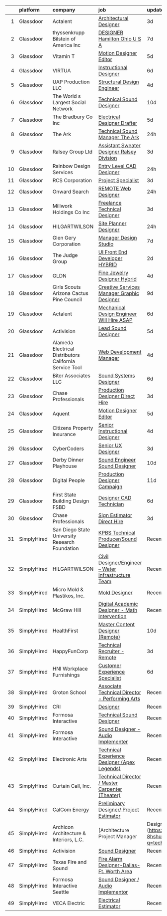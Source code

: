 

|    | platform    | company                                                   | job                                                                                                                                                                                                                                                                                                                                                                                                                                                                                                                                                                                                                                                                                                                                                                                                                                                                                                                                                                                                                                                                                                                                                                                                                                                                                                                                                                    | update_time   | location               |
|---:|:------------|:----------------------------------------------------------|:-----------------------------------------------------------------------------------------------------------------------------------------------------------------------------------------------------------------------------------------------------------------------------------------------------------------------------------------------------------------------------------------------------------------------------------------------------------------------------------------------------------------------------------------------------------------------------------------------------------------------------------------------------------------------------------------------------------------------------------------------------------------------------------------------------------------------------------------------------------------------------------------------------------------------------------------------------------------------------------------------------------------------------------------------------------------------------------------------------------------------------------------------------------------------------------------------------------------------------------------------------------------------------------------------------------------------------------------------------------------------|:--------------|:-----------------------|
|  1 | Glassdoor   | Actalent                                                  | [Architectural Designer](https://www.glassdoor.com/partner/jobListing.htm?pos=120&ao=1110586&s=58&guid=00000181a9150097a61ea5f09b2eb37e&src=GD_JOB_AD&t=SR&vt=w&ea=1&cs=1_c8de7fe4&cb=1656399135315&jobListingId=1007962894117&cpc=334ABAF5D42DC775&jrtk=3-0-1g6kha062klvk801-1g6kha06gk25a800-ad431dc4e4bdfb07--6NYlbfkN0ChYVx_I3yfZ_JDY3EFoivtqvi_stwnZ_kRt8Dowt_l_d1ydueao4NE-oUleRJ4yhgo23-QWX8_WmMrbySXwgMoqKkplbQNahIhAcwK2WBd0OX02Q5XoSHEXkdzLXo58PKJBu_5owtkaAmEN9dtW22VGz6T11pEZSYJ_HtV0nQE9Z8C4Zec52KypiKgJECWgL4vvkkl2eA694XG5AIeSNfV3Xibddq_ZETWcUziJfYs4LNR7YW-uw4Od9elFwqpjAvuaikAomaKhJn9wJL-vQ-qlPF3jjRWfLrSSD0QjOj19sr_CQozQDaCMbb9wcFUTrdYq3Ve3wjpvAp8-B5S97RvoSmFW9l1wjbhUkCcGHrQhSFW-O6AAs3ye8SgIFSF9lmtJ9qrrWFFCJBDRPvRT3SnJhfoJLXosVs_S_fTcUnMEtGFaLXKuxmpSwRbM2yiwPRVxgyhwnjdnYD-lcDbN3dEm04Svri6mkzo9RUK1ZoG3YfWEjYU-bjeZlwYtaYYz3LC2tGSZ6oOu-BrJQSa2vyT2bvzId6nLdrL9vEKVvbNDDakiV94dV7id_nd1caLaer9pVGB2X6-dqJyqlJNWtJzRsDV1EGmV3_U-AARE7HPHEsCoN61Whhk693UkRufNMXDxa9zVfDXzFPl4TYRoNnU78_s5SPK3eY1GflpM88qA0oJSZM9EbTZbhHpqjeLGd6IJlPyZ1RF3AY4xUF-FS1nJFNul3V6G1qL6_GTM0DQ-DtXwGJ4oFlXU4iq3T2sICbvcySSXKU2-bfSI_cAvGTTTIPO0dhGwCJ5jqpWo0edfcsxdi-IcScZ9sEwXGIM_Upt05wXrzGEa-25FxdpTj8vNHHCzZb3t4DL10-m-nW3cKEkpda4MdoC07Kape9L6rZ4llensYe2E0zjgvulVu3BKAp_OIqLeZNTUOUJaFXmY3-eq4Ty43KEzr89DTol6SieHNg9V4lRlw3biQvymcP5FJYJQDPNy1U%3D)        | 3d            | White Plains, NY       |
|  2 | Glassdoor   | thyssenkrupp Bilstein of America Inc                      | [DESIGNER   Hamilton  Ohio U S A ](https://www.glassdoor.com/partner/jobListing.htm?pos=113&ao=1110586&s=58&guid=00000181a9150097a61ea5f09b2eb37e&src=GD_JOB_AD&t=SR&vt=w&cs=1_39df66c3&cb=1656399135314&jobListingId=1007951763032&cpc=AC285F3A3ECA6BB0&jrtk=3-0-1g6kha062klvk801-1g6kha06gk25a800-8d7c7f1b055ef9ed--6NYlbfkN0ClPgrPR15tYMAn0mnJZRyRx1JiFYBffn-OgYnf0xMlyfX00f5xXoqF8NzdwvtnbbY4SE0Zk0LTkmgeL7oYx1fWCxzeRHr08y0_LrUPE2Iaae__DqLtm6BIrvGPVPhypkdjuGkjgQ0IY55DozqlqGL0dqk-94eTLXiA7jQpXNRXVcPQMzEnphgbplCwZnjgg3A-2NL6Gm0qUCWsiHAX-OgyO6Gz4hPlj8dnhoMrn9-nZAs8PCXH6ncSScJf7Gov_40XgSbGZy175XcOX2RBrpFPg9t1JJAb1jOF98f2q3XkRiWMJkpiCxszBIJPGSOMzOcdzLNU8lvPMk4yuY_FbWZJp66eVxuyP5eH2dKqD7MisXADu3UXEpetfOuWMYtZlUBwJInTzPbe3uwVmFwc6wnk_SGAkAXQ9lQETBUJxmDjevBE5eKAMZ3CtdfJaTPqPW8u1belxtvMqj_Fnxs5RFOEMDAoqOKdzTQYe7DupVcaRJVYGpmafsvk6aOW9CDfIPx8XSb5iM4-2yHfTbouhUxOkZCROQW2AekM9CyGgQNymvionwDPyczNER97y63Zx34%3D)                                                                                                                                                                                                                                                                                                                                                                                                                                   | 7d            | Hamilton, OH           |
|  3 | Glassdoor   | Vitamin T                                                 | [Motion Designer   Editor](https://www.glassdoor.com/partner/jobListing.htm?pos=124&ao=1110586&s=58&guid=00000181a9150097a61ea5f09b2eb37e&src=GD_JOB_AD&t=SR&vt=w&cs=1_9b0c24ae&cb=1656399135316&jobListingId=1007957535075&cpc=AC285F3A3ECA6BB0&jrtk=3-0-1g6kha062klvk801-1g6kha06gk25a800-880f0c48937b4a85--6NYlbfkN0DMrcEu7yrtATojKJA7cEzGQ3FdRGWLh0CZQInL4ECGI6k5tN82kdM0cJmh4vC7Ggip5KkUZQfehDPVVYwZV6htXMpZmI1yJ8pP23LQUvWMC7oRmTW3rl5aa3b2mML8GF_YaS5QPb9JRRubLTL_pyX-tCXoWUeIH-CqXi2mexRl2QswCegKM1RakGpCbHcG1vwaBivPSn4MvaIOwPeROuTKskaOzcmogqJNd8XE86nMOiW0fDrReSmhLZ98z4ZXgbFIdb-hpahDOaRZJxm_ByexxgdMg_WGyAp4c1VFLEjZ7bcqM8Na3fum76BY8hJJRhsGWXRgudryL2Gq0252scvhe5ogMp_hrXZYerO67LCGt8-wHJ2uoXEOKHVEXW7u3DKvg90ike75ZH2Ss6Uv5yFyWVDTcqKHNNFrdYH6uKXuJxWk2iJP3N6TUKecJvuIkSmkjux5jvZVWRKtNSvzuc85)                                                                                                                                                                                                                                                                                                                                                                                                                                                                                                                                                         | 5d            | New York, NY           |
|  4 | Glassdoor   | VIRTUA                                                    | [Instructional Designer](https://www.glassdoor.com/partner/jobListing.htm?pos=117&ao=1110586&s=58&guid=00000181a9150097a61ea5f09b2eb37e&src=GD_JOB_AD&t=SR&vt=w&cs=1_d4ccc364&cb=1656399135314&jobListingId=1007954510331&cpc=334ABAF5D42DC775&jrtk=3-0-1g6kha062klvk801-1g6kha06gk25a800-7ffb3d0cb4e65254--6NYlbfkN0ATwuSP4isV1tHs9S901hGXD4k7G29IPc78X2pm1qZUlK89irl6-tsBpxdoEFuSlvyDcTihI1S-r7t1fvj3it4pquTc0GRa0Zb0-sqMhOqmEEAdwmPxnnCcX5SgZm5tiBZXsz9ioZThaiJDb0wn7LnCNORWoeQ6lWUjOQdsLafxSw7ms9vHSej_LQvuRmYGrOCecSXYjoPsGXGRxvxwwkaDpo-vYCKKcBghMm9FLJuyaU-kAko391NmQtY5QU3Fm6Rex4HU549vs9magsPuwsEPJBLlZKRgU1GkNktVwEsazfTnRytAId1KViUqmLKDYX0REQtmXrKro8ZZa2jFOrn6p1bepakOothmrvfqHCgDpD1wnrcgXeEBx-NuFOGkcnRs_ZxTm6VE4Qco8L0P8VGaEos3rdytqhhUHsEA4ZmhZABSnHVwSzcz)                                                                                                                                                                                                                                                                                                                                                                                                                                                                                                                                                                                           | 6d            | Marlton, NJ            |
|  5 | Glassdoor   | UAP Production LLC                                        | [Structural Design Engineer](https://www.glassdoor.com/partner/jobListing.htm?pos=127&ao=1110586&s=58&guid=00000181a9150097a61ea5f09b2eb37e&src=GD_JOB_AD&t=SR&vt=w&ea=1&cs=1_b20d849f&cb=1656399135317&jobListingId=1007958804338&cpc=FAE5E775D180B2FB&jrtk=3-0-1g6kha062klvk801-1g6kha06gk25a800-8592eed01955a7df--6NYlbfkN0D0ff9e8Lfwlpl5zGbQmpn59AL71QmFd7VKOAnfyjZzp5sdngV8WPgYe0dov1m7Y2mwlHBRpkmOZmyBSPbmCPLOTAL-0FVZDp3gBls0K9fQMneg__v9h6-tAh6Ke6EDglq2XyCo1n37K94rJ4Md6pU3ddM9Cu6bc9QRLQD8t7aaruadlDEkZ3B7u4F3hFadrwQsXLCR6W967w0FNy3AwadqdR3GSqsDJeQX7brltPni1H74OnObImZudEKV1XsJXwjAh02T2RTRsb9YorvLBWfT885YNDTsyhm-2v4dBLzGhqrS2LiLtbKs9ya1LCSftP0dtgVrE422nXOejpjzxNeSLoipxMTHpozIzluzcWvAC7QFZgLTz_Mi4tETld1U9pzFiAYeZ-DKPaxFyzF7W1Iua4Y3ZASM30Ny0zHTwQvyf_RQy2ipJLBT36aThztK89tpq79hfkppsETMt4Yz0rdsMq3tWIAgWRc%3D)                                                                                                                                                                                                                                                                                                                                                                                                                                                                                                                                    | 4d            | New York, NY           |
|  6 | Glassdoor   | The World s Largest Social Network                        | [Technical Sound Designer](https://www.glassdoor.com/partner/jobListing.htm?pos=106&ao=1110586&s=58&guid=00000181a9150097a61ea5f09b2eb37e&src=GD_JOB_AD&t=SR&vt=w&cs=1_bfbc362b&cb=1656399135311&jobListingId=1007947529086&cpc=A65DF3A704A48F9B&jrtk=3-0-1g6kha062klvk801-1g6kha06gk25a800-0744d230c875cf78--6NYlbfkN0DSgjPPcnEdvoK3uuxfISLALE6pB1FR7YSHOr_tSg5_QGIhoz_2VqUepdcKLBLI_zSML46FpfmYSxTGgOzmUahEoODxPVUo0o8oN6EbXFUnNevE6Ugycwzlx08XJAEINrIwjIcQFWWLNtfPqYEjgCiMaS-58kIVn7T5-5KBI80HdR6DHbxESRUXQoz1bpTb78l0tQLUXivzr5_sTdOzm7gW-d6AZE5nWA8msvWxw7wySqQRYUCD_vmuHTRqECCl-z631rts49VGjMUi7ogVP3bDATTKnlD5tbFe8hftk_GjeRjJ_pmUPL-oANNw5X_KnD9ICQsTyhZ_3ozj3PYgTKWww5JFRiqboNJSgXSV65KrhLGCab7l-0cFN_r4PVcLtYcCTmTF1tYPcnnqE5BlXrPoeuu7T8LmHHjAmbFnBTI3ap1Hfz63BEaAPbcuCX5H7Mede8TlSorvuwJi5yWfmgle2qUD0MAWQjTMe3mVQFzM95Mi4liPcZ9LzlSGcnhssqrKLQPt_wvtor7Fyj_HqPCa7C2bXbIWnF0LwQsCSZ_kUmywcFhyBsPhLvgQ-sbjyxvTfrYraZFloQ%3D%3D)                                                                                                                                                                                                                                                                                                                                                                                                                             | 10d           | Los Angeles, CA        |
|  7 | Glassdoor   | The Bradbury Co   Inc                                     | [Electrical Designer Drafter](https://www.glassdoor.com/partner/jobListing.htm?pos=104&ao=1110586&s=58&guid=00000181a9150097a61ea5f09b2eb37e&src=GD_JOB_AD&t=SR&vt=w&ea=1&cs=1_38a75dab&cb=1656399135312&jobListingId=1007956726594&cpc=FC4EF002566A9691&jrtk=3-0-1g6kha062klvk801-1g6kha06gk25a800-39e046de4ee2d710--6NYlbfkN0BjHmhLn7ElZxmSne6eM827gr0-rePGvg2ZgmKk3-9pP7EQXNvLFLqgnwpj4GyLNmQZDjzmiIwejCk-nZEp7GF8uO8_sO_oZcapBLSVBj8OgdesoismoSAttlDn1EPCoJ7ZmW-Y44JaEBw5vL_Jf1gTVPZlb9Dx_8uRwsufpUkP4WSjT0X6O25vMUlpETa1uF2bXPtCXBRI8xhpN_Fc8Z6edGe10-ccaOKXAJdSi_5Egi7SSRDPUJiINgoJ6NYFuZavCiVqOaQQFEuqJ-V38_SjXFsXuIYnWRl75Fh3M2sTaabvMlS75xpb_9v1oBvZdlqIcz-VaJp16zMuEZZxocxoHr9BWcG7OqaBDk2W1LD_sZo7kUMy7fYL-itjzcPtEFK4zFmiVPFRfQ7gu4RhFXPWjWKhXqTSKIIwUlVnZpNGrDHxd8WOWoHipftWZpfshdHQBHAwdv9DjO77704w5kyO2kGdiUTqBxRPR25gohE5C_k5xxGkgbVhIzSIHsQLh7ALQzx27qC8Ow%3D%3D)                                                                                                                                                                                                                                                                                                                                                                                                                                                                                     | 5d            | Wichita, KS            |
|  8 | Glassdoor   | The Ark                                                   | [Technical Sound Manager   The Ark](https://www.glassdoor.com/partner/jobListing.htm?pos=130&ao=1136043&s=58&guid=00000181a9150097a61ea5f09b2eb37e&src=GD_JOB_AD&t=SR&vt=w&ea=1&cs=1_420c680c&cb=1656399135317&jobListingId=1007966630906&jrtk=3-0-1g6kha062klvk801-1g6kha06gk25a800-ebfcacfc31be7ca6-)                                                                                                                                                                                                                                                                                                                                                                                                                                                                                                                                                                                                                                                                                                                                                                                                                                                                                                                                                                                                                                                                | 24h           | Ann Arbor, MI          |
|  9 | Glassdoor   | Ralsey Group Ltd                                          | [Assistant Sweater Designer   Ralsey Division](https://www.glassdoor.com/partner/jobListing.htm?pos=128&ao=1136043&s=58&guid=00000181a9150097a61ea5f09b2eb37e&src=GD_JOB_AD&t=SR&vt=w&cs=1_2525a047&cb=1656399135317&jobListingId=1007962530140&jrtk=3-0-1g6kha062klvk801-1g6kha06gk25a800-687a312d99a313b9-)                                                                                                                                                                                                                                                                                                                                                                                                                                                                                                                                                                                                                                                                                                                                                                                                                                                                                                                                                                                                                                                          | 3d            | New York, NY           |
| 10 | Glassdoor   | Rainbow Design Services                                   | [Entry Level CAD Designer](https://www.glassdoor.com/partner/jobListing.htm?pos=112&ao=1110586&s=58&guid=00000181a9150097a61ea5f09b2eb37e&src=GD_JOB_AD&t=SR&vt=w&ea=1&cs=1_1cb4a512&cb=1656399135314&jobListingId=1007965877581&cpc=9DC6E4D8324653EE&jrtk=3-0-1g6kha062klvk801-1g6kha06gk25a800-8f01d565387c33b5--6NYlbfkN0BQSMM7msaFaU9vMPLgGAw_IEALGJyAaKZ05XIYikCD_1vSgZ09a4uuV8MBIUlbUNR15X9GeivvGLhAfAWc8qGUZjuyrqxGH-DWdRkGl0K2ogNGdSAHajUtdCbF_13srf6n6Kgg9bvCRSIrgTjPVQlJUZ0xeFmvsYLSXcG2Liwx0XvqefOXuP-ZgEj2IcB7PzTIxTcqN2UfTOwo2xbgwlYADrn1vH3eiAhAuj6paoWq8Fzn8lIU21aeTzRclAUMRXUSV7x0-vb_abXDs5lCYvef7JRfFaoAEDgcUfmFH1FPdwhER9FnHBeqFc4cS8cPvafPHux1hSpUBHNX019Mg5d4UKYWNKySecH1CZjSrnk6za4_yggie4sm9L5BfbwwB1HmXWA04REXOlK3-1ap-adR6xx14qF6T62RpN6Ib7MZgH8nkuXK0Upbj1ihH1Y8FRfvgAGQ3Dd0nfu3VGFnFdUR83znkOo7n0mHudaU6qwGgsy0bgSCkqKly6F_gGS_Lye--jZYPXI5iQ%3D%3D)                                                                                                                                                                                                                                                                                                                                                                                                                                                                                        | 24h           | Louisville, KY         |
| 11 | Glassdoor   | RCS Corporation                                           | [Project Specialist](https://www.glassdoor.com/partner/jobListing.htm?pos=115&ao=1110586&s=58&guid=00000181a9150097a61ea5f09b2eb37e&src=GD_JOB_AD&t=SR&vt=w&ea=1&cs=1_c2cb7451&cb=1656399135315&jobListingId=1007961384302&cpc=59DEFF8D475298C3&jrtk=3-0-1g6kha062klvk801-1g6kha06gk25a800-2e733aea1abcd18d--6NYlbfkN0Ap6wMFXUUZlk7_bcngHGlPSO8u_zKMOa3H7Zjjw43xN16ylzgw0FVAuo3Y24qqXJVPKvyr0yBG_IrcvCy_CzOsmmFsIuuqmfqJwGDrzVU3YzEzQlTmxI-Hl_BJGbk4UeVhH_7B2pIJdN-h8Je08T7jrGEWMGkn_de_4wef54D64J2PH3I5oknloiHaDOwXQS-y4n8z-uqJleMpbto3RuX5McdOOFhN-wsV5vMwc12HJB0KHZKgKJM7tCnxgUGQyqEIUiSAhf8nqXt01_2yEL5V8NaKRtg3sJKwha2pAXBSsmHeNrsA845EIRxIeEIUFxgs1a6H586daAaviilZfm613E0-sW15XtK6qmUtHoGexq1wLcEeXUTfxYWNkcuSzY79ZLsUo51gR2GnTpi0WR1go30FQ17hx2PEI4x3rXHvnEletgMqR_opid0AnALIbUxvSxXSfcycFTJdnSiiacjYXwSSEiRyOTtr32XHMz0xH-g231gsZVZi3qsNn3dbSNwfN4So9q0ZKA%3D%3D)                                                                                                                                                                                                                                                                                                                                                                                                                                                                                              | 3d            | Denver, CO             |
| 12 | Glassdoor   | Onward Search                                             | [REMOTE Web Designer](https://www.glassdoor.com/partner/jobListing.htm?pos=114&ao=1110586&s=58&guid=00000181a9150097a61ea5f09b2eb37e&src=GD_JOB_AD&t=SR&vt=w&cs=1_2dc4ddea&cb=1656399135314&jobListingId=1007967035218&cpc=0C139D4CAD5A6DB2&jrtk=3-0-1g6kha062klvk801-1g6kha06gk25a800-bb75586eecb95a3b--6NYlbfkN0B7YoEZZ2QAGDyEGGmBPAUWSHc1Mt3sMCn9FehKcWA3w0R0aH9tn_iPRPZmwuOkWsznme90jDsZFUajIAGdcWgtEqoP_0dsNvvIlhfWrTGHSRk_WgijIy0plNpLW1_Z7-wIgmJZGyF22s_YyWc5ofhE69YTo_2-HoMWJeTh8fNVf9HgURACLdYow-IlFKThnfV__3RArBGywIw1iLATZMqLD71V2q1ypegCzu5QVXsXlnEdTrnie4x6mItbL7vpvhe8RpkSFbZiQCVAR2I1U6_DhAdmiw5bE_b6mkBEZb1EPafUZzrOz8ZCKWEueTnBgbLIcELdzS8k3MSuIZp07ng-mYogRYrm4x8E8qpl_9I0m5TLtHdQMN8BAD8H6u94tgcEwgMICvpZqvav_dGoHhFdJ21E7rqBuxRoj1jOE21QpyhtL1vW0dPfIe9jd4XfHCBJJuScgMRtlJL6swfLQZWOjvH3TN0SGuGSrQYt5j4uAp6KwPOGtYnHOCHUr2ZVi6Zc9h1H1tnTkTL4HDwY9kao1UuiJ7eNRpVFzoM3MT5x0GLmRXpISvWttT3bJqeeLH3A463Mev8tNxybDq3mli4gyudfaDUQGVRZ9oJj__q9vBfP8jrqJHf-RbofnvvtzuZMvPDq29GnlMpKPE35RboFjim3Z9ZxlUMiRXTiY7aMcaAvCBPahcDrCOzfDcWsuGlgjO4IBLo8XDqz_34Ygk9fGkepifgGwM6Y9KfsscgLhmegpsTOPMKQF6L5s10vFtj0cobquK6k6j1FDhkpMxF7-bpT1JTWfYRP3D4E1BDJk4uqY-ga2ZwlfG2BSr9KxeguQbYN_SWV3QYrHvGAQYNMFKThu-EfZxq4S-guKCJNfZfv7PRA61blkY0PiZxKdAXdSAX3MVEqybj8TIyXY652MYrSVVUeWNSHIhBSu-ZJ76TsWYNtm8G01SAyvul6vI5LJ_6VJfbkXRy2BDpr62OtVMNWuoPsR88y5pw-YJ8O_g%3D%3D)  | 24h           | Detroit, MI            |
| 13 | Glassdoor   | Millwork Holdings Co   Inc                                | [Freelance Technical Designer](https://www.glassdoor.com/partner/jobListing.htm?pos=126&ao=1136043&s=58&guid=00000181a9150097a61ea5f09b2eb37e&src=GD_JOB_AD&t=SR&vt=w&cs=1_cc056268&cb=1656399135317&jobListingId=1007962529984&jrtk=3-0-1g6kha062klvk801-1g6kha06gk25a800-48a12b68602a5ab1-)                                                                                                                                                                                                                                                                                                                                                                                                                                                                                                                                                                                                                                                                                                                                                                                                                                                                                                                                                                                                                                                                          | 3d            | New York, NY           |
| 14 | Glassdoor   | HILGARTWILSON                                             | [Site Planner Designer](https://www.glassdoor.com/partner/jobListing.htm?pos=110&ao=1110586&s=58&guid=00000181a9150097a61ea5f09b2eb37e&src=GD_JOB_AD&t=SR&vt=w&ea=1&cs=1_6fc62a34&cb=1656399135313&jobListingId=1007966246525&cpc=EA19F5B90D514204&jrtk=3-0-1g6kha062klvk801-1g6kha06gk25a800-78f8f749bc6ce81f--6NYlbfkN0CHpSnjIPxMtekS58WZl5Olhjo2iWL5RjE_Boe0ccr3FrdQcWsIa6cPRprks5zhelBnJqPGGXtu85EsT5yyFAn-hs1LGUf6dNUjTYUTsEqwAjV8jM97-wCAXJNs9wkmfsBrkzdHaKSg7vy0031Cg74iy4kU6I4to9QvJBBx2j0Huf90B0LF1B4nW1hCyNQvcL1_Y6Be-XbpHWG3tI4Riuk9udazm4_UXA88nCkHnf9XRdejHSRMHbqhKPv1xid2RiHCjbC01xqowFCgHWpqq733UmLbDS6lcz759z03XkShgyca9usatZlVjmZIlZFux9x4xfDffBhx4jU3ch90ypvAvjIvy7CIeUoLK_V4v9H676R97D3sAWdJiHsQY8zCXqrreaPHxTcv9gS5-sdhPU6-_s-ccpza9vuzEl5lqOMGpgwtFTWsAlOKPYWGpvfOzOxF2mNL7C7ZUhZd99B-Pgfj5FgCw6-BUb3fsoBarjINpH-q3ih5Ej6t9WWEEfxVEVWgjr_TPP-6ow%3D%3D)                                                                                                                                                                                                                                                                                                                                                                                                                                                                                           | 24h           | Phoenix, AZ            |
| 15 | Glassdoor   | Glen Gery Corporation                                     | [Manager  Design Studio](https://www.glassdoor.com/partner/jobListing.htm?pos=109&ao=1110586&s=58&guid=00000181a9150097a61ea5f09b2eb37e&src=GD_JOB_AD&t=SR&vt=w&ea=1&cs=1_34797f5a&cb=1656399135313&jobListingId=1007951811535&cpc=F793441F64F6F721&jrtk=3-0-1g6kha062klvk801-1g6kha06gk25a800-0a0c7cf92744a976--6NYlbfkN0A6rjaeU9DECwc0-S3DwPEGKz_sS75yXlDRggR_S8cCTqq37EiAI0dfsJWY6d-SJfExo_xWHVvJaVBsvc2C81gmGdDbPqNfzBVH3irYxFfWtNJ-zpPnj6-LJRufpRZTEwmuOejhxRb5hs9e-NA7YAyxToVFU4sxnR0hx6tTgy1h2BT8pUHYbbUgiYWnlm3dELP3wolRqgZ_ysSfZL252JhuqmK-_BxWo8TzrN4zeXlf-JilRh4Vbr5okePrv1L9-ecXEt_JHXmm8QYn_FnnvU6jpb110vvSVvj6iAtrxHlx3S0tUrS7QtOPopGeCgfl46FUb7ZdwkE9NNz7Uqsm3BvmCjpztSeHZNKTZrP4rMt69Ylw0wVBD_bInRppz-ds1UBp8HzeKOQhnb_oE1rVZgV9iu-Kl3bDHmgOEUyAaWrrfwb0LllGQwnQkojPwgvRfUeHQCNrpXcdYC0HjJImwq7vcmkHuT27NQ_GSGUFhs4DZbSZ_Y5x8nY5eEKrsE4nM3qgCpjCGFl3xQ%3D%3D)                                                                                                                                                                                                                                                                                                                                                                                                                                                                                          | 7d            | New York, NY           |
| 16 | Glassdoor   | The Judge Group                                           | [UI Front End Developer   HYBRID](https://www.glassdoor.com/partner/jobListing.htm?pos=111&ao=1110586&s=58&guid=00000181a9150097a61ea5f09b2eb37e&src=GD_JOB_AD&t=SR&vt=w&cs=1_f1997db0&cb=1656399135313&jobListingId=1007963240520&cpc=663B5FE45D73772E&jrtk=3-0-1g6kha062klvk801-1g6kha06gk25a800-fe7eadf6cce4f9c9--6NYlbfkN0AEfvaTCbEyT-QU0mB1I0G9RQ6RLW6MmY4ibAKfSb27DkVWgLbvCGilYWmviU5BJjyNQT2aN9fkkZhw2sPAqjOW1BMVng-bPc3XBQVa5LY5NPIP6qfd6kt0TSN1t1qwSVkkBo-whYKiFn3qlN5_wj6x88mIiQqccAs83Xbz1Chc8MtoxL9VkBsVaWgOpTvynG_9L6nFXa5x_prZogdnvqT_m8iVWXxbWiS563yrETlblIvtHt1dtyJ0QgQi4S6QVJuwQJ0nC3gwuWVrGOP_D0t85fN9kEMUeA_1YkWJzC0o4IXKVx_J8AXF0sjz_5XEYXxogc-baca89auCHuz1Mt8cEKt9oGfsQi_mH24tiy0iTQN5D-IiedXTFBcLy2j1D4G67s8CVYnh1LJ11ajRFDavMdsG332VCG4k9UDS1EO7Wju_e3W6xMejKEeiMJiwlww0ZU3Lmcnvf4cecBfRbJRU0ZTVcDSuLjx0363zTvDtDc5tSgUlPnSw31F4rFmlLbLdJEqAXfoeGFlDWlazwq-tEVbbDi-SsPnlENwxZ_Hwoe03vGnxyPXtjYJN2Nf5JBMd71KdOuQIoOt7vKhkV5_ogLm3BM5W9dx_JELFhk34QC0e9GJqxDBdHx1PZLK71d8Q15mbjV-Iz7McwBrngpCcIsUeEsAfBr57YcueZ1HXuS8fg2z6hRfm)                                                                                                                                                                                                                                                                                                                  | 2d            | Wilmington, DE         |
| 17 | Glassdoor   | GLDN                                                      | [Fine Jewelry Designer  Hybrid ](https://www.glassdoor.com/partner/jobListing.htm?pos=102&ao=1110586&s=58&guid=00000181a9150097a61ea5f09b2eb37e&src=GD_JOB_AD&t=SR&vt=w&ea=1&cs=1_f8dd30fe&cb=1656399135311&jobListingId=1007960261631&cpc=B6B3C9DFD680C28D&jrtk=3-0-1g6kha062klvk801-1g6kha06gk25a800-fb59cd2001fd2b85--6NYlbfkN0BuHLUE5bcoyDV3zX8hryeHfk0iOj255GdvRUZM4PkIinS6hLU3JK6TWtnijc5ClizsTskR909KVhpkKVp3pzM_1_Qq3AorqiBFN-Y4NcXYEyKuTBqxbegYD4Lmmf6gChr6FJ0RdnXa4Jqmv4a-AP5dOFd_i8pwPZFw_kaSIu5C8tek85KcLz9LzYA9Wlm65-cPD4siCndxahWHAOKrQDypHorulIjNRh8i9XRqWcc-sDfBLECzxMZeuEy3mRu8CrvmmJBFE8FZtkVfbtXS8YzhwKWqjtttatYQY1LtXMPK4LDE77xs22uyU1kB80lT7J8ej0wTdFLs8EfjwPKm3Q-NeBfAM4j9UPz-t1REX0mvDY-h5nanyQ-lEITg4OvTfcbpGWdgOpA00ZgH36KuQNvC1tJd4fxYxa0EVQ7XCHtVvcNSCqhwZWsIci8ieTSP6nseIqI_smcuZMPrFbnmUFps74KyFTVbTr962ZRLnwKd7XNefxQI68OLZcopG2giiGb6Fck_ekZl5nvCiGAqbYB2)                                                                                                                                                                                                                                                                                                                                                                                                                                                                              | 4d            | Seattle, WA            |
| 18 | Glassdoor   | Girls Scouts   Arizona Cactus Pine Council                | [Creative Services Manager  Graphic Designer ](https://www.glassdoor.com/partner/jobListing.htm?pos=125&ao=1110586&s=58&guid=00000181a9150097a61ea5f09b2eb37e&src=GD_JOB_AD&t=SR&vt=w&ea=1&cs=1_6d048509&cb=1656399135316&jobListingId=1007948655702&cpc=1CBFC3E34E2A31FF&jrtk=3-0-1g6kha062klvk801-1g6kha06gk25a800-541d865882d1ada7--6NYlbfkN0D0ff9e8Lfwlpl5zGbQmpn59AL71QmFd7VKOAnfyjZzp5sdngV8WPgYe0dov1m7Y2nfxm3tZkncLK0L8YeL_VnQjFdjUSKLfxLUL368CCvpR3pcyvuyeIMG8_btDuvxmpin6vF0DodoLK8znqpkwNBsMjEW2J1lq8ufInZ0YoifQtylCte5Z3Eo5Rb0LPqYUMM3zws0ux5JraPNgTL2s9YkUSGOcFG6krCtvAyhj93LEERqHW9fN5sZ2FU7E_vPeuFSjEOG1JAkOPxDZm3bgFCXvkW8kLhGxzrJP5hFG3jyrWHZRs5cYfllb7ikHobYXBuC433fxU2m7WgUsH5wSWFNcwgtEbceGkP20apHH_YO1LiufjZXR9f_mSX5dve9mDRGCIBTAWaV2hmz1VJj6C0WBsUYJYgcga5-bk1jeD1tNVUuPzOAxn_1cyyYOtrO7mPEj9X2F2on7nRcSY7pHPeDmPetPx1KB-M%3D)                                                                                                                                                                                                                                                                                                                                                                                                                                                                                                                  | 9d            | Phoenix, AZ            |
| 19 | Glassdoor   | Actalent                                                  | [Mechanical Design Engineer   Will Hire ASAP](https://www.glassdoor.com/partner/jobListing.htm?pos=121&ao=1110586&s=58&guid=00000181a9150097a61ea5f09b2eb37e&src=GD_JOB_AD&t=SR&vt=w&ea=1&cs=1_239fe1c3&cb=1656399135316&jobListingId=1007955215970&cpc=654405A9B1E0A9F5&jrtk=3-0-1g6kha062klvk801-1g6kha06gk25a800-9192502acd6fd918--6NYlbfkN0ChYVx_I3yfZ_JDY3EFoivtqvi_stwnZ_kRt8Dowt_l_d1ydueao4NE-oUleRJ4yhj_igouxAQApUqT2oP9RltMghf7IBqFlE94LyparBZ1uG3qHiWQdCKj36mPK_xklON1JSfoMpnjtIsfyfV5fgWT24_6UAwVIbBpGat_XnjyHrHr9RPf0uQvrOkT7DpVT9BVtjyoFh2MkUPLvnE8wlyW3dSIOdDlmvhFlIBKOZdzX0MwSHv943AU3JkK5a-x3nmu7miHbgT7aRKv8zGZvcGlQvrTi4AVk7ktqmXqXKmfBo37PQyNfOZlHzxMKi6oZ-PKjD7QOw_cZk07yi8Gs0hiCJ9tF84kKpdkTea1Q8N6Q8e2OZ1D5xMKLVNVt_cxh2YrfJq99voOdh-nwX8A3ASvpDDjUvF-9Nz0BO_Ri0-bGzXWR-LKEUALLBBAfy2IEqO4GJLISUs2_GSdb6-vGgOYiN5TlC0Y3QyW2BxHrKnObf-9Ad0XaO6-BFCPUB3cOYH2AmUUb9dks0ZmSWqxpk9yRpQ2sooZRYL0wJOYzWGNoeauQ9tLbunSrgXHCkou_hu2U-B0n25IYNqwSXDX0IgrbIFhfvFXv7fMzeTgckgomtXDqAada8vNa_vIGswqKzQvE3ADAUtSZVtl4x5zY1HuHoH-LQq9eW5De-suI16cRsP-hWnuuDpdCQfE8XcO7bExjuVeiB9MohShbOJ4teZ3l6UJuEQKaAfII2iC_O34rP-DIClJY7Flp3hVVHEy_vKB4s_Hq6kwJrc4QN5O7RhQllR3-h6u3erWEpP9W0rV1VyNbsBJHO32ltXRVrqkNz0mQRaMomDhjIW1Q0TAGv9MWRrXj_aW83W4qddVRoBcnrcsJEiZIMcGYsWKoRK0BHcgkvELIW3iRlza0aVav7TKLYcRiu0oMPybFUzeTEzGhAdsqb8NOVoIQCS_3EKcB1cH_ptltxzeN83siqm7k8kC) | 6d            | Lewis Center, OH       |
| 20 | Glassdoor   | Activision                                                | [Lead Sound Designer](https://www.glassdoor.com/partner/jobListing.htm?pos=129&ao=1136043&s=58&guid=00000181a9150097a61ea5f09b2eb37e&src=GD_JOB_AD&t=SR&vt=w&cs=1_e964a687&cb=1656399135317&jobListingId=1007958272321&jrtk=3-0-1g6kha062klvk801-1g6kha06gk25a800-7843e4f95607d2a3-)                                                                                                                                                                                                                                                                                                                                                                                                                                                                                                                                                                                                                                                                                                                                                                                                                                                                                                                                                                                                                                                                                   | 5d            | Foster City, CA        |
| 21 | Glassdoor   | Alameda Electrical Distributors   California Service Tool | [Web Development Manager](https://www.glassdoor.com/partner/jobListing.htm?pos=107&ao=1110586&s=58&guid=00000181a9150097a61ea5f09b2eb37e&src=GD_JOB_AD&t=SR&vt=w&ea=1&cs=1_e95bf07e&cb=1656399135312&jobListingId=1007960812487&cpc=39BF0EDDD7C951CC&jrtk=3-0-1g6kha062klvk801-1g6kha06gk25a800-09e6b4c8691118d0--6NYlbfkN0BtiBFi5YjP9ZVgmQsnln4xr0GV7s8VhvV0dPSb0dDBpXw6uwwkW4lKvYYEOzLtsqbpgIwa1e3hIN8WFHN_QhWpcTTt7I0VUEU0TxTI7YFXmR6-xEcWoe5xz-GY78L_jmqYyRue8so5yUoS5oY6FlFtAqLdqdgOaE6KwRvjXOE_nSBcChgXETbTpgmTga3EKPsUQwI9CsCL1uJZBlR4UZeeyisxsuj-xdJTsKEH-L9U02BluhyWmHyEVwCVrfFzxXr1HBi39J69dLl7hx-8kA7a2zND0oqFH1jEeQ8VPxxokhDEHLELRZFWHNJeQzxm52wwAgv4DaGu6sBmqE5DGOV6aO45D8ymlJ01Aq5ZAMrDKmoJkE6Gc1YnbDwsaiacKmqcKRGxzyAONsp8C29VVpfRnqDOAme2Oyz9vkorpC5orCQ_Fgd6RoKieF5ai-ivY9aaAiirgrLHs9xv6ZDZQtQ6PDiNOWg8A7XBZY5KeI4CdZGu-zmDFb9wK91a6q68M_1EEHt5rrYnj2JLWPklMsOUawMLPB2HyUXToPua0pIkcQ%3D%3D)                                                                                                                                                                                                                                                                                                                                                                                                                                                         | 4d            | Hayward, CA            |
| 22 | Glassdoor   | Biter   Associates  LLC                                   | [Sound Systems Designer](https://www.glassdoor.com/partner/jobListing.htm?pos=105&ao=1110586&s=58&guid=00000181a9150097a61ea5f09b2eb37e&src=GD_JOB_AD&t=SR&vt=w&ea=1&cs=1_f9f0f285&cb=1656399135312&jobListingId=1007955455603&cpc=8A48E7D5890B96AC&jrtk=3-0-1g6kha062klvk801-1g6kha06gk25a800-d31702fc584edebc--6NYlbfkN0Cii1BkCmuTkYhCe1n7tdf96rlEXZyahD0EQGX4UxkzWOhUZ7vCuYiyO9WaPnT0De4NyWeeIW-REDdA3pHtEyItIGJr6NPsgl8nU-hkeFl6J2d-Kt37rarTSCDmicJiJ6zR7eNrGxSgYYR1BQLtAhRrBNco_hGdgh6cmleOnLMs7jyb5vxDDokVGBYAVeLioR15wWQbjO1p_4Du0f4q-RA00XOtXORFs1f32It-VSrI8Qg2CEakj7bmr7n8CxLP0unGIyDmGflT6BV84suV8aeR5a-N1_JFv6kcKIcvoV4zppzDfUSXwe6s2mCx7oa0TTFnXBqCENGHAvHdo_PMIW7Jv25O51sJbGvGb_KaaaisiInvQQRqvDLypONsjXV0x7mf0tOSMNV7T1AtU6qTWi1PGKYRw4LWJU3W6AtcrudrkttM9eUUzf6SQJv-8JMXd0KKOdN38m_sPiRcCDNt8N_hxoOY1tlYqaUWZ4_X3iWvscSDer4b-HH4JX4ggBZHL6KrI8RJJP6Ja3Ggsu3PG0rH)                                                                                                                                                                                                                                                                                                                                                                                                                                                                                      | 6d            | Addison, TX            |
| 23 | Glassdoor   | Chase Professionals                                       | [Production Designer  Direct Hire ](https://www.glassdoor.com/partner/jobListing.htm?pos=116&ao=1110586&s=58&guid=00000181a9150097a61ea5f09b2eb37e&src=GD_JOB_AD&t=SR&vt=w&ea=1&cs=1_b5a7d012&cb=1656399135315&jobListingId=1007962286651&cpc=F41FEAB56D215062&jrtk=3-0-1g6kha062klvk801-1g6kha06gk25a800-029b21571b4fee9d--6NYlbfkN0BxclAmqT38RfGsSQF9ZwwZA5XuarZhQwJ9ujjtRR8pUK44shZPJCyyodDUJaL_pkut59MCWwN6-WLe5PnVadKMXjwJsSaiUnGfSd5gpopCjEHAFpqroS7YRTIJ7Q2WsvanAyzb4fFne_wYX5KMizPD7YG8AGqYJ5QcmX9xkH0yVPh9_ZqlkaS54HfHpPpQz3ez36dp38p6Nz7xvALybUYsWQ1iqDqszGIlpVQD70Ihmrb0vCMC4KIlKIwsTPwQJWKAJVk61N3qNFq35NnyZdbvOn49-J_MFqUj-I0rliaYCcCqnEHpbNyzv4oORwiTCXFcnyBkcwOa9ApljzixVqzojFD0CFaMY6UkuhjfzrcwG0jkeLZs6boNQRbyEYyRasbAMGIZWFIcFjztQQy0YEAMmQ8RRPBeOjZncydlxaxJpA3PyCxbwqaC7YQUxes_XlqnPpYV6T_y5NuEfiHldeLUvm5SUTvhGQs8-gOWHwGXkO3qU-KTsNt0-R6koRjNFdFYegJ_llzJzwIpejLhyph4CL22F3Uar4rbQD9zSO3nWYhr9PK1wCZ1VzkRWDSdNeFXk_yg-dwbatRmeLIEaZ08jo4_kJB7IOllV2X8qsmKg6y4b--g8C9cZ78tqDcO9ki-uP1Hcd2OHlapv0XvuFEahofYcHRFVPusVZBbPzPN7g%3D%3D)                                                                                                                                                                                                                                                                                                               | 3d            | Douglasville, GA       |
| 24 | Glassdoor   | Aquent                                                    | [Motion Designer   Editor](https://www.glassdoor.com/partner/jobListing.htm?pos=118&ao=1110586&s=58&guid=00000181a9150097a61ea5f09b2eb37e&src=GD_JOB_AD&t=SR&vt=w&cs=1_d9632f64&cb=1656399135314&jobListingId=1007957689611&cpc=47CFDC01B3F81FAC&jrtk=3-0-1g6kha062klvk801-1g6kha06gk25a800-16b86e3e1be9130a--6NYlbfkN0DMrcEu7yrtATojKJA7cEzGQ3FdRGWLh0CZQInL4ECGI9gD0Wolx9R2v-Aex0-GK07mjnf4vkaTQwRXpTA5Lj9UV5NMe47z1tLasJJl6mv3lDqMc_AFJxAy9AtnyIJnD_8HSHbaXAFXmzqOtN1VgqgEjk1K6ijcKRa7B4nU7to8VLPj7YjR6m_Lb4lHUdCHUohzS8S_jKTuV2HtvALX6jwnfL7zAMHM3SGpi2MAotd5uoFjgSEKWFIZfbb_a3Bnvpk1m0FkMI7OENvROdWw8UpQIa8ftVI6bbRLefFszVSE7prKeD4XNTY_lzDH2ELrfLkkiuB17k7L8zU-HlW7yluFpcXLEyITrQS8dpAAH2wOZ3L3ylztW1GhUpivM0rrZoHW5FHdbmacShWvabsyUw-sGBVVybBcJQWsOKV8YhgS8iGgC7R1aCHliRiqoZy33RU5sAwAsWUDXg%3D%3D)                                                                                                                                                                                                                                                                                                                                                                                                                                                                                                                                                             | 5d            | New York, NY           |
| 25 | Glassdoor   | Citizens Property Insurance                               | [Senior Instructional Designer](https://www.glassdoor.com/partner/jobListing.htm?pos=108&ao=1110586&s=58&guid=00000181a9150097a61ea5f09b2eb37e&src=GD_JOB_AD&t=SR&vt=w&ea=1&cs=1_7585729b&cb=1656399135313&jobListingId=1007959224947&cpc=FD56AAAF1899B499&jrtk=3-0-1g6kha062klvk801-1g6kha06gk25a800-6415bea566ee9110--6NYlbfkN0BC7JBjKC3NB5NN3XIcK15AtAnPnttWolO8lk4OPyUKXhCvI8fUYGeG13FwvJ0aYpbDCubXtYnrJ1sTCnOS-AUhZwOrephjyA8YwruBeEMhy9rgE61qYmobh2a5Xrc_5-higOjfG_GPrr2EUx3BwG9Y_JvGFPRrtjjqu6claBIcwJxgkNeEwrlqobLxmbJ2h74iw28UAHACQTcm-qeJhSuvYZPA3WoxlK7sybBH-XFUesC2CA_k5_jtNA5ZBMoajhKLKdJR38dkkOujpnVggAGYAJLkxaVYQeDWrmbTIctfOV8xkHwDwNGRP-Ql-mwC8ua6Ptd0kaiPINW58DZ8G9Eu5ISPFNhVaU7J_LsSBdOkZEDd0Pb8kgGJbRsTI6m4daX76c-iJ7rGrXXesb6GILxcL9ENAtV7ZhOJmvQQASDdIi9dnJUqno36TVcj1xZxPT055bNBWyPyz8PK1D725Pa3vhxvxP92nLftdAvTLXCqo59JVLFGztNXgukTAcrcUHyAWeJAQbxxLCDAVk-CBS4R)                                                                                                                                                                                                                                                                                                                                                                                                                                                                               | 4d            | Jacksonville, FL       |
| 26 | Glassdoor   | CyberCoders                                               | [Senior UX Designer](https://www.glassdoor.com/partner/jobListing.htm?pos=123&ao=1110586&s=58&guid=00000181a9150097a61ea5f09b2eb37e&src=GD_JOB_AD&t=SR&vt=w&ea=1&cs=1_04f926fb&cb=1656399135316&jobListingId=1007961845329&cpc=334ABAF5D42DC775&jrtk=3-0-1g6kha062klvk801-1g6kha06gk25a800-6b427133ac1a2ae6--6NYlbfkN0CpFJQzrgRR8WqXWK1qKKEqALWJw739KlKqr2H-MSI4eoBlI4EFrmor2FYZMP3muM0W6rpgTSUqoYvUo_KAzG0fKt3kQiINd0_bfhKyARKGSJK09mX0GF0rdzYV4O55X6UiVauRVFZipXcOtVaYgx_AdZl14snPsWgWk4yo_EKOZoc0w_B_kV6Ump0chsZpaEslunuKPyCEuBP-qkWWjghGoZ3THBf2E6GnZZNIhye5LJptI6Vj8rM-b7oqIbydhkYqO0bqksKyV8xNED9rrmt6M3KghKaX5X9tUOafubdgojH7iY2dr5WDRKH05jux9W4aU_Em4dGW0RE5XrsMbDT3UtERpGdG6JL0byUGKMTvVzaQ7msWURDvA-6VLC6yfVWjLicHxDAtF-vpiWBJtwh6BCPKXu-fSSXTOA3E7-sd7tLegTaMXqhs1_DcxJoWZnupYSpDrYmoHhjdfeoJru8NXWcK93EyN8ng67Dw5kCT7vtAwKoXZBb_rHLoaiJZE-_hdD8QdhTZ8MT864Ty-G2XyffGoN5Yzgp6HhcMjOoioSOjDkuDvPmBM0fZrTE2Ye_l9gTgDDIKHHT92ex0yrrq66t8NmFkLdniAscyGlzftZPPaoIYdNhFWhp5NUaXg-3UmuxYk_3Ry3B8V9veFVtmfpP0Gg-hiibyKSFUzmu9lHcmwInda8OeYcXU1FeaF8pZE3i1gBG-lpJcks60WzEmYKONKC8BtBoTlaci2FwQrFfxLUn_TrFnadndrxXb4PSJkxsB1AJywVg8G9MQ0Zfn69vrd6-D9rY01BLY1ya9Jj8YClHGLd0bFRYID-8fYklPWxDPF_yVn6xK6DFrXt0isenUzfzYhWDAnxEc4dwaMdE8ZZdA01bj5vJbiVz8k7jwXav6q1vTVLWo6ydPECzbHdrsumVjwhyDKP08oM5V_h-2wQankMU1NC-0NUzldLeJ33q1qcqEs6WWkTlzfafQi7FSdVhuNac%3D)            | 3d            | Los Angeles, CA        |
| 27 | Glassdoor   | Derby Dinner Playhouse                                    | [Sound Engineer Sound Designer](https://www.glassdoor.com/partner/jobListing.htm?pos=101&ao=1110586&s=58&guid=00000181a9150097a61ea5f09b2eb37e&src=GD_JOB_AD&t=SR&vt=w&ea=1&cs=1_4bf14c15&cb=1656399135311&jobListingId=1007947340789&cpc=B71E0B593BA02405&jrtk=3-0-1g6kha062klvk801-1g6kha06gk25a800-2ef6380ac5fa34e2--6NYlbfkN0A4hgeKHdLyHgzaskNEvl2xXMVaueUT71iJOYpLYISQUMokOAxkb6e4YJcZRGbDFdRogvECyHPe-35O4VsQabZ-kOTQixDKW9JI6wSddR4pOnDMZJ5Tb1ioMnwdfCxuKWUUIEZiM46LYZr2YFUG0J0z9haAw6NVlWWA_A-xb4Xy5PB4fEfJbzVUCCAhAXO2tCdB2w_hiFJR3Ve-EPeBbFdjyRa2Xhd7qzzgyJdm20Qga-yLKdoFkjdSCmchHVJVq_TyLsTHvSCTVf-rmP_dHW1zz8CN-nBztCSLrIa9TuIczst8LUbW4qaDJGSyOcOyTGe0qSn9SqhPek8d-BUW1OuwTsnH78F44nk5x92hJxENQcPykKeC0gbiWU5-vxVxRsBwht4FG-plBWa0rCpX2oiJUf67KimjiSEfi-04AFVwm6xYLoIi3kaeOuspumhf2kzUQEt4z2CsYIUArEsnbvmsdhSrknP8gERC7AwzrtWfQPpu1fRvLdSWcQgkQuAsxnLQyFZ_kPGkL9nXpUlbxaup)                                                                                                                                                                                                                                                                                                                                                                                                                                                                               | 10d           | Clarksville, IN        |
| 28 | Glassdoor   | Digital People                                            | [Production Designer   Campaign](https://www.glassdoor.com/partner/jobListing.htm?pos=119&ao=1110586&s=58&guid=00000181a9150097a61ea5f09b2eb37e&src=GD_JOB_AD&t=SR&vt=w&ea=1&cs=1_85ad825b&cb=1656399135315&jobListingId=1007945328083&cpc=C891152315FA1AD8&jrtk=3-0-1g6kha062klvk801-1g6kha06gk25a800-30ad8a5ad6baa54e--6NYlbfkN0CQRQ3eiV4YWjrRS1ho7HVQ9JO8v6Fb3eU0yDOJbdOiEoxcbMbAZ5AqBW1JcdFEx4_EGhEYiGbvAuHJ3SUdMiTLoPE3XHI-ZWcOXSZ7ztjxa8md4_Jxvv_ujWuKbNH2mHygePMoY-wFUApd8CkqVheJcIUjV4IQNkuaRO6jYG0hNSl7HBixjeCP7t2MRbvvDlcxRKtRMq1dfI6pAkd5JU7An-PzZT4LAcvVYiYKea62EnAv9hFNuqNW7YDCAcDprdkdRISzVQHuCNK8j0O1rPvv7vmMMNwHxggFhnOmsZ-VoFCgTZMronQZeJ-q3w2qJ-t43v8_f0qWspJ9BY3JetkJwoE2lPXolBqP-IgFbp7CUxEY6D7zvseT3aCTdAgD1q4Xene9sHjn2NKQD66Wyh7oZRc9aHpDfG5xTme_k5H5P8zGfQiGP01nk3ADmI2fCSiktwTh1G6doAPC2IJ4TvvDJhhA7jkqGmDtQr9pvuUC22WdcvSk47fSBhAYOsun9O6QOH4mT3Jp8g%3D%3D)                                                                                                                                                                                                                                                                                                                                                                                                                                                                                  | 11d           | Minneapolis, MN        |
| 29 | Glassdoor   | First State Building   Design  FSBD                       | [Designer   CAD Technician](https://www.glassdoor.com/partner/jobListing.htm?pos=103&ao=1110586&s=58&guid=00000181a9150097a61ea5f09b2eb37e&src=GD_JOB_AD&t=SR&vt=w&ea=1&cs=1_d8793155&cb=1656399135311&jobListingId=1007954357538&cpc=CC87B245EE72F823&jrtk=3-0-1g6kha062klvk801-1g6kha06gk25a800-38ff4deb1f673bbc--6NYlbfkN0BBGG9LMNqL16EzDx9S3nKk4b6IwprgSJginr0DZD_oW7ho21L0tWfaYmkmreJr3d1LTW10e6_XBH1ImW-JWzJn0HOYKHqbeQlflqLDJGUKELncdJ1Apxo2wyKXkxRrK6slto73AyKRtTmCr7_c854KHa1SK-gY70hOHYvJD1_5bvTSzDZ3CgE_PnlDr1GUkxE2Z-ZfwbWi26ZS5jEFAsm_aiUPAp7vu6ADPCG6HJqYo9LGXVnZeL3B6MuPjdwWURtoq7U_bM0IwHICs5s8anRd8HcAkXIrmcwylR-FRmkFZsKw7T_yEplC22VTP4P7r8qjIIo33Ap1D63AP8hUuo57jw6TQXsUpJWX8IAYpUS2vWSVVwt7rklAP-hByf87F9rJaVSJbpTLVaFFYXtF8wNc67SaLBxMvAvtxjw1z117IFtu7DzR4Mg38gXZ_c0Oys_WLbFRrjZdMh_Cpx85WQPjazQRtwiItKE_LK8Js-WIir5w6vp644I1msSJuC3qL5F0mSnwQlsoZQ9AKiKTjK0I)                                                                                                                                                                                                                                                                                                                                                                                                                                                                                   | 6d            | Chadds Ford, PA        |
| 30 | Glassdoor   | Chase Professionals                                       | [Sign Estimator  Direct Hire ](https://www.glassdoor.com/partner/jobListing.htm?pos=122&ao=1110586&s=58&guid=00000181a9150097a61ea5f09b2eb37e&src=GD_JOB_AD&t=SR&vt=w&ea=1&cs=1_f46725a7&cb=1656399135316&jobListingId=1007962286571&cpc=654405A9B1E0A9F5&jrtk=3-0-1g6kha062klvk801-1g6kha06gk25a800-18b79be911164ffb--6NYlbfkN0BxclAmqT38RfGsSQF9ZwwZA5XuarZhQwJ9ujjtRR8pUK44shZPJCyyodDUJaL_pkut59MCWwN6-Y-gw5DS2N4BRlRP0WMK6-JuMU0zK7Esuj-XocSJX0-1ag2Ft-wrYO0zp85QrYdU6z0n936FOE3DHmfGZcCoyfYZh6JW60nk3dUXUgkF82HmzcIdgdcUoXNY7HZJUBMetFtErhy7rKxhQhNOuliMzBv8iPf_7h_pLAsPKl9dQ2sB-TRRKgl8LFms5tj_QW6NmkKvvTlhgFVaY4NoDqvmzz1v_S4x8PD2B37oF-dzGzTVpbe05cI29yfVYDugRu9WUBq_NgjRDX5hvHh5f083Ch-c-Asof0PaaS3ZoT89KWgMptNY82d3R1sBuDeN1yb1IwHIylLUetVFGMpFoG5ZQbdeUbgu0a6ZQ1-GDTD1zg2jZFp6peQ6aDZG8x5kiIRSwHMOb4GUSA6aOZDptFE2IpVioVEMHLmTBj-neOSOUcGTgtdpk7EEl62RZB5VS4g14_qAgSMH3Vl77yGLl2Bc9-3Q_giA53XzTEn56U609e5D8Cp5r5f0_xUcdFC-OQVZ77ObbUPc92UE973orbKGFYE8dxdwl-YCXuTJJgQmsxSlIgFav09LTH5YtvoFNlq5bKugDC6vfjj6Go_efNHHm3wyz5mLzTXn5g%3D%3D)                                                                                                                                                                                                                                                                                                                    | 3d            | Douglasville, GA       |
| 31 | SimplyHired | San Diego State University Research Foundation            | [KPBS Technical Producer/Sound Designer](https://www.simplyhired.com/job/VSycAS3T0QxIBgCqrb-0WeaHyAeO4RoQPlpkQtMGdq8D6eLIAilSTA?q=technical+sound+designer)                                                                                                                                                                                                                                                                                                                                                                                                                                                                                                                                                                                                                                                                                                                                                                                                                                                                                                                                                                                                                                                                                                                                                                                                            | Recently      | San Diego, CA          |
| 32 | SimplyHired | HILGARTWILSON                                             | [Civil Designer/Engineer – Water Infrastructure Team](https://www.simplyhired.com/job/j4w1BLkl7gau61sD7Utiu5Tgw5qqXN9FjBM4nEvl_dwolkVcj84CEA?q=technical+sound+designer)                                                                                                                                                                                                                                                                                                                                                                                                                                                                                                                                                                                                                                                                                                                                                                                                                                                                                                                                                                                                                                                                                                                                                                                               | Recently      | Phoenix, AZ            |
| 33 | SimplyHired | Micro Mold & Plastikos, Inc.                              | [Mold Designer](https://www.simplyhired.com/job/oBLU09SpOd3l-l0au8lM53k9IPUWA3GF5W-GRnr3dBuO9FTCOBYWJw?q=technical+sound+designer)                                                                                                                                                                                                                                                                                                                                                                                                                                                                                                                                                                                                                                                                                                                                                                                                                                                                                                                                                                                                                                                                                                                                                                                                                                     | Recently      | Erie, PA               |
| 34 | SimplyHired | McGraw Hill                                               | [Digital Academic Designer - Math Intervention](https://www.simplyhired.com/job/nfGoV0WNBK0A6b4Qz11HmOUJGlyR1nSFMNHktdgmwdKffWbhFlfDgA?q=technical+sound+designer)                                                                                                                                                                                                                                                                                                                                                                                                                                                                                                                                                                                                                                                                                                                                                                                                                                                                                                                                                                                                                                                                                                                                                                                                     | Recently      | New York, NY           |
| 35 | SimplyHired | HealthFirst                                               | [Master Content Designer (Remote)](https://www.simplyhired.com/job/K_HtCqXwRIo4Tl8xBEfAgrzkiLIR3iuY5VAMJM_QBlM8t5CcPiUz5w?q=technical+sound+designer)                                                                                                                                                                                                                                                                                                                                                                                                                                                                                                                                                                                                                                                                                                                                                                                                                                                                                                                                                                                                                                                                                                                                                                                                                  | 10d           | Home, KS +11 locations |
| 36 | SimplyHired | HappyFunCorp                                              | [Technical Recruiter - Remote](https://www.simplyhired.com/job/pHmimToOf-5WzwaxXDNHdqnc1n6hF-HmBaPVNbdxn1g398jogGqY7Q?q=technical+sound+designer)                                                                                                                                                                                                                                                                                                                                                                                                                                                                                                                                                                                                                                                                                                                                                                                                                                                                                                                                                                                                                                                                                                                                                                                                                      | 3d            | Remote                 |
| 37 | SimplyHired | HNI Workplace Furnishings                                 | [Customer Experience Specialist](https://www.simplyhired.com/job/HZ0CWVIJZ9kPm7nOyp9ekAgQZ9_PoX3U_3JrHn090LPTM8QdJuAqkg?q=technical+sound+designer)                                                                                                                                                                                                                                                                                                                                                                                                                                                                                                                                                                                                                                                                                                                                                                                                                                                                                                                                                                                                                                                                                                                                                                                                                    | 6d            | Muscatine, IA          |
| 38 | SimplyHired | Groton School                                             | [Associate Technical Director - Performing Arts](https://www.simplyhired.com/job/ooUQNIsrcqv1owjNy8_gtknfxsfK1zr-sUIA8bgjhtli-KBTPUAq-Q?q=technical+sound+designer)                                                                                                                                                                                                                                                                                                                                                                                                                                                                                                                                                                                                                                                                                                                                                                                                                                                                                                                                                                                                                                                                                                                                                                                                    | Recently      | Groton, MA             |
| 39 | SimplyHired | CRI                                                       | [Designer](https://www.simplyhired.com/job/BwfdvoLfay2AtjB0vgodqseYqBXv8meuJ3DC20Mp5zs7XR-L81z1aA?q=technical+sound+designer)                                                                                                                                                                                                                                                                                                                                                                                                                                                                                                                                                                                                                                                                                                                                                                                                                                                                                                                                                                                                                                                                                                                                                                                                                                          | Recently      | Remote                 |
| 40 | SimplyHired | Formosa Interactive                                       | [Technical Sound Designer](https://www.simplyhired.com/job/DO9vnYWss0c0g5qwbJ-l6gLLgzmS53OKSQ2YslJpRUrddf_ogZY59Q?q=technical+sound+designer)                                                                                                                                                                                                                                                                                                                                                                                                                                                                                                                                                                                                                                                                                                                                                                                                                                                                                                                                                                                                                                                                                                                                                                                                                          | Recently      | Seattle, WA            |
| 41 | SimplyHired | Formosa Interactive                                       | [Sound Designer - Audio Implementer](https://www.simplyhired.com/job/E63_BRjyLumhk01Bv7mOuaoR0vafXGhLD-NTsS2e6CEpoHi4FvqYnw?q=technical+sound+designer)                                                                                                                                                                                                                                                                                                                                                                                                                                                                                                                                                                                                                                                                                                                                                                                                                                                                                                                                                                                                                                                                                                                                                                                                                | Recently      | Burbank, CA            |
| 42 | SimplyHired | Electronic Arts                                           | [Technical Experience Designer (Apex Legends)](https://www.simplyhired.com/job/o3c0PIFLnfYkP0ewFVJuuBOrAZeNBwosabF1eHfzy1IjGfBTZeiQqQ?q=technical+sound+designer)                                                                                                                                                                                                                                                                                                                                                                                                                                                                                                                                                                                                                                                                                                                                                                                                                                                                                                                                                                                                                                                                                                                                                                                                      | Recently      | Redwood City, CA       |
| 43 | SimplyHired | Curtain Call, Inc.                                        | [Technical Director / Master Carpenter (Theater)](https://www.simplyhired.com/job/020ydjTGh2pnHKCFlfSS3j0giiiES4bbbHoobQVCIirPjgWRqJdlbw?q=technical+sound+designer)                                                                                                                                                                                                                                                                                                                                                                                                                                                                                                                                                                                                                                                                                                                                                                                                                                                                                                                                                                                                                                                                                                                                                                                                   | Recently      | Connecticut            |
| 44 | SimplyHired | CalCom Energy                                             | [Preliminary Designer/ Project Estimator](https://www.simplyhired.com/job/aJowns8Ln9qdvYZWYqyCjfwxCgdFh8KrWAHqEErQDxbHDjidM3cxOw?q=technical+sound+designer)                                                                                                                                                                                                                                                                                                                                                                                                                                                                                                                                                                                                                                                                                                                                                                                                                                                                                                                                                                                                                                                                                                                                                                                                           | Recently      | Durango, CO            |
| 45 | SimplyHired | Archicon Architecture & Interiors, L.C.                   | [Architecture Project Manager | Designer (3-15 Years Experience)](https://www.simplyhired.com/job/ygMDXu738GHGwCRFH3-8hshuLOED1n6hizwyYe5eWZKMRmoWvJsy9A?q=technical+sound+designer)                                                                                                                                                                                                                                                                                                                                                                                                                                                                                                                                                                                                                                                                                                                                                                                                                                                                                                                                                                                                                                                                                                                                                                                   | Recently      | Phoenix, AZ            |
| 46 | SimplyHired | Activision                                                | [Sound Designer](https://www.simplyhired.com/job/i7qlcqa6pP-srEpgyNNEjRvZmW5tDc8R6vUqXUq0hP94Ee2Cl5AgeQ?q=technical+sound+designer)                                                                                                                                                                                                                                                                                                                                                                                                                                                                                                                                                                                                                                                                                                                                                                                                                                                                                                                                                                                                                                                                                                                                                                                                                                    | Recently      | Austin, TX             |
| 47 | SimplyHired | Texas Fire and Sound                                      | [Fire Alarm Designer-Dallas-Ft. Worth Area](https://www.simplyhired.com/job/3o56GbilrAl5c9HihTMx9Ct5gzQk5Fc3faJL4Dc4C4jNOlSDOwRawg?q=technical+sound+designer)                                                                                                                                                                                                                                                                                                                                                                                                                                                                                                                                                                                                                                                                                                                                                                                                                                                                                                                                                                                                                                                                                                                                                                                                         | Recently      | Dallas, TX             |
| 48 | SimplyHired | Formosa Interactive Seattle                               | [Sound Designer / Audio Implementor](https://www.simplyhired.com/job/vlF4rzpIgemNyADbSUoWC36FtYYh2ouWspqfTFtuxzveh07-6RCwmg?q=technical+sound+designer)                                                                                                                                                                                                                                                                                                                                                                                                                                                                                                                                                                                                                                                                                                                                                                                                                                                                                                                                                                                                                                                                                                                                                                                                                | Recently      | Seattle, WA            |
| 49 | SimplyHired | VECA Electric                                             | [Electrical Estimator](https://www.simplyhired.com/job/4GYAgoqwlErCloRoxA2IVaIeJn1PFjZjSHB2ifn8uoBr36EOte2vqA?q=technical+sound+designer)                                                                                                                                                                                                                                                                                                                                                                                                                                                                                                                                                                                                                                                                                                                                                                                                                                                                                                                                                                                                                                                                                                                                                                                                                              | Recently      | Boise, ID              |